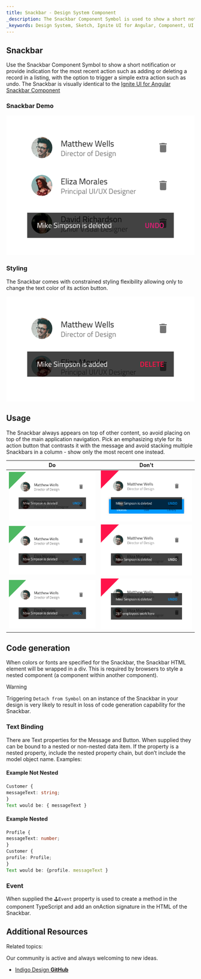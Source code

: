 ```yaml
---
title: Snackbar - Design System Component
_description: The Snackbar Component Symbol is used to show a short notification or indicate the last action performed by the user.
_keywords: Design System, Sketch, Ignite UI for Angular, Component, UI Library, Widgets
---
```


## Snackbar

Use the Snackbar Component Symbol to show a short notification or provide indication for the most recent action such as adding or deleting a record in a listing, with the option to trigger a simple extra action such as undo.
The Snackbar is visually identical to the [Ignite UI for Angular Snackbar Component](https://www.infragistics.com/products/ignite-ui-angular/angular/components/snackbar.html)

### Snackbar Demo

![](../images/snackbar_demo.png)

### Styling

The Snackbar comes with constrained styling flexibility allowing only to change the text color of its action button.

![](../images/snackbar_styling.png)

## Usage

The Snackbar always appears on top of other content, so avoid placing on top of the main application navigation. Pick an emphasizing style for its action button that contrasts it with the message and avoid stacking multiple Snackbars in a column - show only the most recent one instead.

| Do                              | Don't                             |
| ------------------------------- | --------------------------------- |
| ![](../images/snackbar_do1.png) | ![](../images/snackbar_dont1.png) |
| ![](../images/snackbar_do2.png) | ![](../images/snackbar_dont2.png) |
| ![](../images/snackbar_do3.png) | ![](../images/snackbar_dont3.png) |

## Code generation

When colors or fonts are specified for the Snackbar, the Snackbar HTML element will be wrapped in a div. This is required by browsers to style a nested component (a component within another component).

> [!WARNING]
> Triggering `Detach from Symbol` on an instance of the Snackbar in your design is very likely to result in loss of code generation capability for the Snackbar.

### Text Binding

There are Text properties for the Message and Button. When supplied they can be bound to a nested or non-nested data item.
If the property is a nested property, include the nested property chain, but don’t include the model object name. Examples:

#### Example Not Nested

```typescript
Customer {
messageText: string;
}
Text would be: { messageText }
```

#### Example Nested

```typescript
Profile {
messageText: number;
}
Customer {
profile: Profile;
}
Text would be: {profile. messageText }
```

### Event

When supplied the `🕹️Event` property is used to create a method in the component TypeScript and add an onAction signature in the HTML of the Snackbar.

## Additional Resources

Related topics:

Our community is active and always welcoming to new ideas.

- [Indigo Design **GitHub**](https://github.com/IgniteUI/design-system-docfx)
